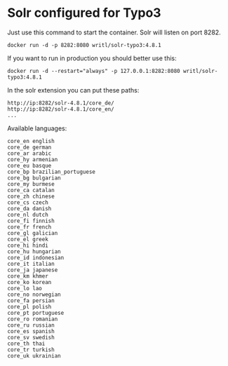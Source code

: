 Solr configured for Typo3
===========

Just use this command to start the container. Solr will listen on port 8282.

	docker run -d -p 8282:8080 writl/solr-typo3:4.8.1

If you want to run in production you should better use this:

	docker run -d --restart="always" -p 127.0.0.1:8282:8080 writl/solr-typo3:4.8.1
	
In the solr extension you can put these paths:

	http://ip:8282/solr-4.8.1/core_de/
	http://ip:8282/solr-4.8.1/core_en/
	...

Available languages:

	core_en english
	core_de german
	core_ar arabic 
	core_hy armenian 
	core_eu basque
	core_bp brazilian_portuguese 
	core_bg bulgarian 
	core_my burmese 
	core_ca catalan 
	core_zh chinese 
	core_cs czech 
	core_da danish 
	core_nl dutch 
	core_fi finnish
	core_fr french
	core_gl galician
	core_el greek 
	core_hi hindi 
	core_hu hungarian 
	core_id indonesian
	core_it italian
	core_ja japanese
	core_km khmer
	core_ko korean
	core_lo lao
	core_no norwegian
	core_fa persian
	core_pl polish
	core_pt portuguese
	core_ro romanian
	core_ru russian
	core_es spanish 
	core_sv swedish
	core_th thai
	core_tr turkish
	core_uk ukrainian
